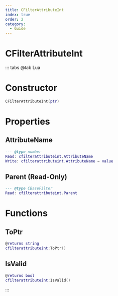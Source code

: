 ```yaml
---
title: CFilterAttributeInt
index: true
order: 2
category:
  - Guide
---
```


# CFilterAttributeInt

::: tabs
@tab Lua
# Constructor
```lua
CFilterAttributeInt(ptr)
```
# Properties
## AttributeName 
```lua
--- @type number
Read: cfilterattributeint.AttributeName
Write: cfilterattributeint.AttributeName = value
```
## Parent (Read-Only)
```lua
--- @type CBaseFilter
Read: cfilterattributeint.Parent
```
# Functions
## ToPtr
```lua
@returns string
cfilterattributeint:ToPtr()
```
## IsValid
```lua
@returns bool
cfilterattributeint:IsValid()
```

:::